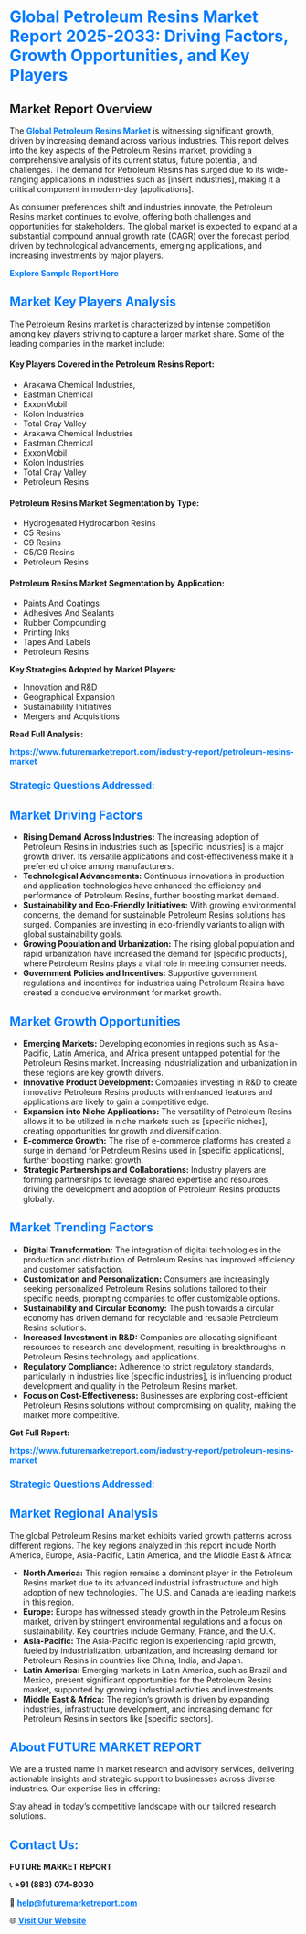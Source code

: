 <h1 style="color: #007BFF;">Global Petroleum Resins Market Report 2025-2033: Driving Factors, Growth Opportunities, and Key Players</h1>

<section id="overview">
<h2>Market Report Overview</h2>
<p>The <a href="https://www.futuremarketreport.com/industry-report/petroleum-resins-market" style="color: #007BFF; text-decoration: none;"><strong>Global Petroleum Resins Market</strong></a> is witnessing significant growth, driven by increasing demand across various industries. This report delves into the key aspects of the Petroleum Resins market, providing a comprehensive analysis of its current status, future potential, and challenges. The demand for Petroleum Resins has surged due to its wide-ranging applications in industries such as [insert industries], making it a critical component in modern-day [applications].</p>
<p>As consumer preferences shift and industries innovate, the Petroleum Resins market continues to evolve, offering both challenges and opportunities for stakeholders. The global market is expected to expand at a substantial compound annual growth rate (CAGR) over the forecast period, driven by technological advancements, emerging applications, and increasing investments by major players.</p>
</section>

<section id="overview">
<p><a href="https://www.futuremarketreport.com/request-sample/reportId=50931" style="color: #007BFF; text-decoration: none;"><strong>Explore Sample Report Here</strong></a></p>
</section>

<section id="key-players">
<h2 style="color: #007BFF;">Market Key Players Analysis</h2>
<p>The Petroleum Resins market is characterized by intense competition among key players striving to capture a larger market share. Some of the leading companies in the market include:</p>
<h4>Key Players Covered in the Petroleum Resins Report:</h4>
<ul><li>Arakawa Chemical Industries,</li><li>Eastman Chemical</li><li>ExxonMobil</li><li>Kolon Industries</li><li>Total Cray Valley</li><li>Arakawa Chemical Industries</li><li>Eastman Chemical</li><li>ExxonMobil</li><li>Kolon Industries</li><li>Total Cray Valley</li><li>Petroleum Resins</li></ul>
<h4>Petroleum Resins Market Segmentation by Type:</h4>
<ul><li>Hydrogenated Hydrocarbon Resins</li><li>C5 Resins</li><li>C9 Resins</li><li>C5/C9 Resins</li><li>Petroleum Resins</li></ul>

<h4>Petroleum Resins Market Segmentation by Application:</h4>
<ul><li>Paints And Coatings</li><li>Adhesives And Sealants</li><li>Rubber Compounding</li><li>Printing Inks</li><li>Tapes And Labels</li><li>Petroleum Resins</li></ul>
<p><strong>Key Strategies Adopted by Market Players:</strong></p>
<ul>
<li>Innovation and R&D</li>
<li>Geographical Expansion</li>
<li>Sustainability Initiatives</li>
<li>Mergers and Acquisitions</li>
</ul>
</section>

<section>
<p><strong>Read Full Analysis: </strong></p><a href="https://www.futuremarketreport.com/industry-report/petroleum-resins-market" style="color: #007BFF; text-decoration: none;"><strong>https://www.futuremarketreport.com/industry-report/petroleum-resins-market</strong></a>
<h3 style="color: #007BFF;">Strategic Questions Addressed:</h3>
</section>

<section id="driving-factors">
<h2 style="color: #007BFF;">Market Driving Factors</h2>
<ul>
<li><strong>Rising Demand Across Industries:</strong> The increasing adoption of Petroleum Resins in industries such as [specific industries] is a major growth driver. Its versatile applications and cost-effectiveness make it a preferred choice among manufacturers.</li>
<li><strong>Technological Advancements:</strong> Continuous innovations in production and application technologies have enhanced the efficiency and performance of Petroleum Resins, further boosting market demand.</li>
<li><strong>Sustainability and Eco-Friendly Initiatives:</strong> With growing environmental concerns, the demand for sustainable Petroleum Resins solutions has surged. Companies are investing in eco-friendly variants to align with global sustainability goals.</li>
<li><strong>Growing Population and Urbanization:</strong> The rising global population and rapid urbanization have increased the demand for [specific products], where Petroleum Resins plays a vital role in meeting consumer needs.</li>
<li><strong>Government Policies and Incentives:</strong> Supportive government regulations and incentives for industries using Petroleum Resins have created a conducive environment for market growth.</li>
</ul>
</section>

<section id="growth-opportunities">
<h2 style="color: #007BFF;">Market Growth Opportunities</h2>
<ul>
<li><strong>Emerging Markets:</strong> Developing economies in regions such as Asia-Pacific, Latin America, and Africa present untapped potential for the Petroleum Resins market. Increasing industrialization and urbanization in these regions are key growth drivers.</li>
<li><strong>Innovative Product Development:</strong> Companies investing in R&D to create innovative Petroleum Resins products with enhanced features and applications are likely to gain a competitive edge.</li>
<li><strong>Expansion into Niche Applications:</strong> The versatility of Petroleum Resins allows it to be utilized in niche markets such as [specific niches], creating opportunities for growth and diversification.</li>
<li><strong>E-commerce Growth:</strong> The rise of e-commerce platforms has created a surge in demand for Petroleum Resins used in [specific applications], further boosting market growth.</li>
<li><strong>Strategic Partnerships and Collaborations:</strong> Industry players are forming partnerships to leverage shared expertise and resources, driving the development and adoption of Petroleum Resins products globally.</li>
</ul>
</section>

<section id="trending-factors">
<h2 style="color: #007BFF;">Market Trending Factors</h2>
<ul>
<li><strong>Digital Transformation:</strong> The integration of digital technologies in the production and distribution of Petroleum Resins has improved efficiency and customer satisfaction.</li>
<li><strong>Customization and Personalization:</strong> Consumers are increasingly seeking personalized Petroleum Resins solutions tailored to their specific needs, prompting companies to offer customizable options.</li>
<li><strong>Sustainability and Circular Economy:</strong> The push towards a circular economy has driven demand for recyclable and reusable Petroleum Resins solutions.</li>
<li><strong>Increased Investment in R&D:</strong> Companies are allocating significant resources to research and development, resulting in breakthroughs in Petroleum Resins technology and applications.</li>
<li><strong>Regulatory Compliance:</strong> Adherence to strict regulatory standards, particularly in industries like [specific industries], is influencing product development and quality in the Petroleum Resins market.</li>
<li><strong>Focus on Cost-Effectiveness:</strong> Businesses are exploring cost-efficient Petroleum Resins solutions without compromising on quality, making the market more competitive.</li>
</ul>
</section>

<section>
<p><strong>Get Full Report: </strong></p><a href="https://www.futuremarketreport.com/industry-report/petroleum-resins-market" style="color: #007BFF; text-decoration: none;"><strong>https://www.futuremarketreport.com/industry-report/petroleum-resins-market</strong></a>
<h3 style="color: #007BFF;">Strategic Questions Addressed:</h3>
</section>


<section id="regional-analysis">
<h2 style="color: #007BFF;">Market Regional Analysis</h2>
<p>The global Petroleum Resins market exhibits varied growth patterns across different regions. The key regions analyzed in this report include North America, Europe, Asia-Pacific, Latin America, and the Middle East & Africa:</p>
<ul>
<li><strong>North America:</strong> This region remains a dominant player in the Petroleum Resins market due to its advanced industrial infrastructure and high adoption of new technologies. The U.S. and Canada are leading markets in this region.</li>
<li><strong>Europe:</strong> Europe has witnessed steady growth in the Petroleum Resins market, driven by stringent environmental regulations and a focus on sustainability. Key countries include Germany, France, and the U.K.</li>
<li><strong>Asia-Pacific:</strong> The Asia-Pacific region is experiencing rapid growth, fueled by industrialization, urbanization, and increasing demand for Petroleum Resins in countries like China, India, and Japan.</li>
<li><strong>Latin America:</strong> Emerging markets in Latin America, such as Brazil and Mexico, present significant opportunities for the Petroleum Resins market, supported by growing industrial activities and investments.</li>
<li><strong>Middle East & Africa:</strong> The region’s growth is driven by expanding industries, infrastructure development, and increasing demand for Petroleum Resins in sectors like [specific sectors].</li>
</ul>
</section>

<footer>
<h2 style="color: #007BFF;">About FUTURE MARKET REPORT</h2>
<p>We are a trusted name in market research and advisory services, delivering actionable insights and strategic support to businesses across diverse industries. Our expertise lies in offering:</p>

<p>Stay ahead in today’s competitive landscape with our tailored research solutions.</p>

<h2 style="color: #007BFF;">Contact Us:</h2>
<p><strong>FUTURE MARKET REPORT</strong></p>
<p>📞 <strong>+91 (883) 074-8030</strong></p>
<p>📧 <strong><a href="mailto:help@futuremarketreport.com" style="color: #007BFF;">help@futuremarketreport.com</a></strong></p>
<p>🌐 <strong><a href="https://www.futuremarketreport.com/" style="color: #007BFF;">Visit Our Website</a></strong></p>
</footer>